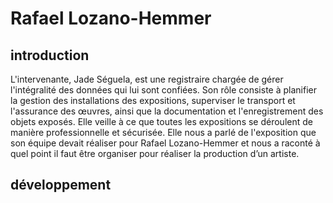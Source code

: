 # Rafael Lozano-Hemmer

## introduction
L'intervenante, Jade Séguela, est une registraire chargée de gérer l'intégralité des données qui lui sont confiées. Son rôle consiste à planifier la gestion des installations des expositions, superviser le transport et l'assurance des œuvres, ainsi que la documentation et l'enregistrement des objets exposés. Elle veille à ce que toutes les expositions se déroulent de manière professionnelle et sécurisée. Elle nous a parlé de l'exposition que son équipe devait réaliser pour Rafael Lozano-Hemmer et nous a raconté à quel point il faut être organiser pour réaliser la production d’un artiste.

## développement


